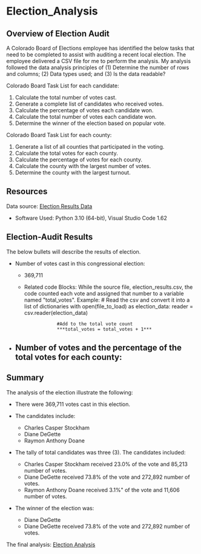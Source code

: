 # Election_Analysis

## Overview of Election Audit
A Colorado Board of Elections employee has identified the below tasks that need to be completed to assist with auditing a recent local election. The employee 
delivered a CSV file for me to perform the analysis.  My analysis followed the data analysis principles of (1) Determine the number of rows and columns; 
(2) Data types used; and (3) Is the data readable?

Colorado Board Task List for each candidate:
1. Calculate the total number of votes cast.
2. Generate a complete list of candidates who received votes.
3. Calculate the percentage of votes each candidate won.
4. Calculate the total number of votes each candidate won.
5. Determine the winner of the election based on popular vote.

Colorado Board Task List for each county:
1. Generate a list of all counties that participated in the voting.
2. Calculate the total votes for each county.
3. Calculate the percentage of votes for each county.
4. Calculate the county with the largest number of votes.
5. Determine the county with the largest turnout.

## Resources
Data source: [Election Results Data](https://github.com/SheaButta/Election_Analysis/blob/main/Resources/election_results.csv)

- Software Used: Python 3.10 (64-bit), Visual Studio Code 1.62

## Election-Audit Results
The below bullets will describe the results of election.

  - Number of votes cast in this congressional election:
      - 369,711
      - Related code Blocks:  While the source file, election_results.csv, the code counted each vote and assigned that number to a variable named "total_votes".
        Example:
                # Read the csv and convert it into a list of dictionaries
                with open(file_to_load) as election_data:
                    reader = csv.reader(election_data)

                        #Add to the total vote count
                        ***total_votes = total_votes + 1***
        

  - Number of votes and the percentage of the total votes for each county:
      - 

## Summary
The analysis of the election illustrate the following:
- There were 369,711 votes cast in this election.
- The candidates include:
  - Charles Casper Stockham
  - Diane DeGette
  - Raymon Anthony Doane
- The tally of total candidates was three (3).  The candidates included:
  - Charles Casper Stockham received 23.0% of the vote and 85,213 number of votes.
  - Diane DeGette received 73.8% of the vote and 272,892 number of votes.
  - Raymon Anthony Doane received 3.1%" of the vote and 11,606 number of votes.
  
- The winner of the election was:
  - Diane DeGette
  - Diane DeGette received 73.8% of the vote and 272,892 number of votes.

The final analysis: [Election Analysis](https://github.com/SheaButta/Election_Analysis/blob/main/analysis/election_analysis.txt)


